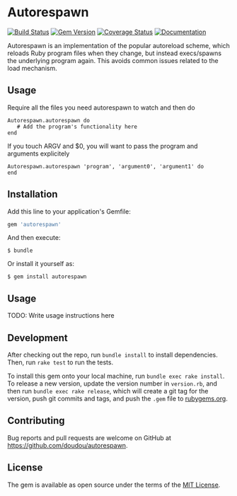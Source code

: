# Autorespawn

[![Build Status](https://travis-ci.org/doudou/autorespawn.svg?branch=master)](https://travis-ci.org/doudou/autorespawn)
[![Gem Version](https://badge.fury.io/rb/autorespawn.svg)](http://badge.fury.io/rb/autorespawn)
[![Coverage Status](https://coveralls.io/repos/doudou/autorespawn/badge.svg?branch=master&service=github)](https://coveralls.io/github/doudou/autorespawn?branch=master)
[![Documentation](http://b.repl.ca/v1/yard-docs-blue.png)](http://rubydoc.info/gems/autorespawn/frames)

Autorespawn is an implementation of the popular autoreload scheme, which reloads
Ruby program files when they change, but instead execs/spawns the underlying
program again. This avoids common issues related to the load mechanism.

## Usage

Require all the files you need autorespawn to watch and then do

~~~
Autorespawn.autorespawn do
   # Add the program's functionality here
end
~~~

If you touch ARGV and $0, you will want to pass the program and arguments
explicitely

~~~
Autorespawn.autorespawn 'program', 'argument0', 'argument1' do
end
~~~

## Installation

Add this line to your application's Gemfile:

```ruby
gem 'autorespawn'
```

And then execute:

    $ bundle

Or install it yourself as:

    $ gem install autorespawn

## Usage

TODO: Write usage instructions here

## Development

After checking out the repo, run `bundle install` to install dependencies. Then, run `rake test` to run the tests.

To install this gem onto your local machine, run `bundle exec rake install`. To release a new version, update the version number in `version.rb`, and then run `bundle exec rake release`, which will create a git tag for the version, push git commits and tags, and push the `.gem` file to [rubygems.org](https://rubygems.org).

## Contributing

Bug reports and pull requests are welcome on GitHub at https://github.com/doudou/autorespawn.


## License

The gem is available as open source under the terms of the [MIT License](http://opensource.org/licenses/MIT).

